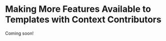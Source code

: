 # Making More Features Available to Templates with Context Contributors

Coming soon!

[comment]: # ( Part of https://issues.liferay.com/browse/IFI-2294 )
[comment]: # ( Goal: Describe how more variables and features can be injected into the theme via context contributors. See IFI ticket for details )
[comment]: # ( Related articles: https://help.liferay.com/hc/es/articles/360028726512-Injecting-Additional-Context-Variables-and-Functionality-into-Your-Theme-Templates  )
